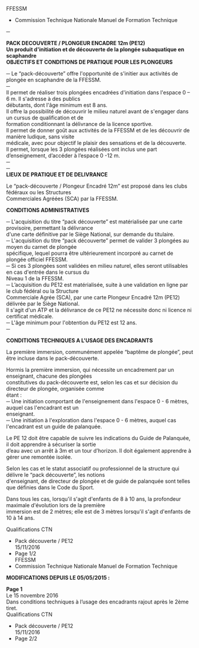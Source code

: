 FFESSM  
  - Commission Technique Nationale  Manuel de Formation Technique  
    
    

─  


**PACK DECOUVERTE / PLONGEUR ENCADRE 12m (PE12)**  
**Un produit d'initiation et de découverte de la plongée subaquatique en scaphandre**  
**OBJECTIFS ET CONDITIONS DE PRATIQUE POUR LES PLONGEURS**  

─  Le “pack-découverte” offre l'opportunité de s'initier aux activités de plongée en scaphandre de la FFESSM.  
─  
Il permet de réaliser trois plongées encadrées d'initiation dans l'espace 0 – 6 m. Il s'adresse à des publics  
débutants, dont l'âge minimum est 8 ans.  
Il offre la possibilité de découvrir le milieu naturel avant de s'engager dans un cursus de qualification et de  
formation conditionnant la délivrance de la licence sportive.  
Il  permet  de  donner  goût  aux  activités  de  la  FFESSM  et  de  les  découvrir  de  manière  ludique,  sans  visite  
médicale, avec pour objectif le plaisir des sensations et de la découverte.  
Il permet, lorsque les 3 plongées réalisées ont inclus une part d’enseignement, d’accéder à l’espace 0 -12 m.  
─  
─  
**LIEUX DE PRATIQUE ET DE DELIVRANCE**  

Le  “pack-découverte  /  Plongeur  Encadré  12m”  est  proposé  dans  les  clubs  fédéraux  ou  les  Structures  
Commerciales Agréées (SCA) par la FFESSM.  


**CONDITIONS ADMINISTRATIVES**  

─  L'acquisition  du  titre  “pack  découverte”  est  matérialisée  par  une  carte  provisoire,  permettant  la  délivrance  
d'une carte définitive par le Siège National, sur demande du titulaire.  
─  L'acquisition  du  titre  “pack  découverte”  permet  de  valider  3  plongées  au  moyen  du  carnet  de  plongée  
spécifique, lequel pourra être ultérieurement incorporé au carnet de plongée officiel FFESSM.  
─  Si ces 3 plongées sont validées en milieu naturel, elles seront utilisables en cas d'entrée dans le cursus du  
Niveau 1 de la FFESSM.  
─  L’acquisition  du  PE12  est  matérialisée,  suite  à  une  validation  en  ligne  par  le  club  fédéral  ou  la  Structure  
Commerciale Agrée (SCA), par une carte Plongeur Encadré 12m (PE12) délivrée par le Siège National.  
Il s'agit d'un ATP et la délivrance de ce PE12 ne nécessite donc ni licence ni certificat médicale.  
─  L'âge minimum pour l'obtention du PE12 est 12 ans.  
─  


**CONDITIONS TECHNIQUES A L'USAGE DES ENCADRANTS**  

La première immersion, communément appelée “baptême de plongée”, peut être incluse dans le pack-découverte.  

Hormis  la  première  immersion,  qui  nécessite  un  encadrement  par  un  enseignant,  chacune  des  plongées  
constitutives  du  pack-découverte  est,  selon  les  cas  et  sur  décision  du  directeur  de  plongée,  organisée  comme  
étant :  
─  Une  initiation  comportant  de  l'enseignement  dans  l'espace  0  -  6  mètres,  auquel  cas  l'encadrant  est  un  
enseignant.  
─  Une initiation à l'exploration dans l'espace 0 - 6 mètres, auquel cas l'encadrant est un guide de palanquée.  

Le PE 12 doit être capable de suivre les indications du Guide de Palanquée, il doit apprendre à sécuriser la sortie  
d’eau avec un arrêt à 3m et un tour d’horizon. Il doit également apprendre à gérer une remontée isolée.  

Selon les cas et  le statut  associatif ou professionnel de  la structure  qui délivre le “pack découverte”,  les  notions  
d'enseignant, de directeur de plongée et de guide de palanquée sont telles que définies dans le Code du Sport.  

Dans tous les cas, lorsqu'il s'agit d'enfants de 8 à 10 ans, la profondeur maximale d'évolution lors de la première  
immersion est de 2 mètres; elle est de 3 mètres lorsqu'il s'agit d'enfants de 10 à 14 ans.  

Qualifications CTN  
  - Pack découverte / PE12  
  15/11/2016  
  - Page 1/2  
FFESSM  
  - Commission Technique Nationale  Manuel de Formation Technique  

  **MODIFICATIONS DEPUIS LE 05/05/2015 :**  

**Page 1**  
Le 15 novembre 2016  
Dans conditions techniques à l’usage des encadrants rajout après le 2ème tiret.  
Qualifications CTN  
  - Pack découverte / PE12  
  15/11/2016  
  - Page 2/2  
